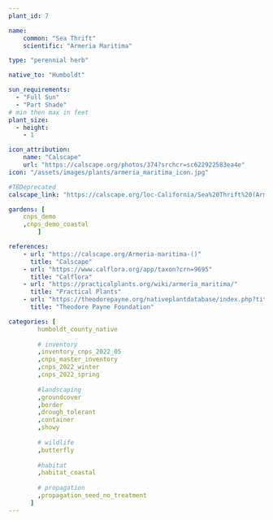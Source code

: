 ```yaml
---
plant_id: 7

name: 
    common: "Sea Thrift"  
    scientific: "Armeria Maritima"  

type: "perennial herb"

native_to: "Humboldt"

sun_requirements:
  - "Full Sun"
  - "Part Shade"
# min then max in feet
plant_size:
  - height: 
    - 1

icon_attribution: 
    name: "Calscape"
    url: "https://calscape.org/photos/374?srchcr=sc622922583ea4e"
icon: "/assets/images/plants/armeria_maritima_icon.jpg"

#TBDeprecated
calscape_link: "https://calscape.org/loc-California/Sea%20Thrift%20(Armeria%20maritima)"

gardens: [
    cnps_demo
    ,cnps_demo_coastal
        ]

references:
    - url: "https://calscape.org/Armeria-maritima-()"
      title: "Calscape"
    - url: "https://www.calflora.org/app/taxon?crn=9695"
      title: "Calflora"
    - url: "https://practicalplants.org/wiki/armeria_maritima/"
      title: "Practical Plants"
    - url: "https://theodorepayne.org/nativeplantdatabase/index.php?title=Armeria_maritima"
      title: "Theodore Payne Foundation"

categories: [
        humboldt_county_native
        
        # inventory
        ,inventory_cnps_2022_05
        ,cnps_master_inventory
        ,cnps_2022_winter
        ,cnps_2022_spring
        
        #landscaping
        ,groundcover
        ,border
        ,drough_tolerant       
        ,container
        ,showy
 
        # wildlife
        ,butterfly
    
        #habitat
        ,habitat_coastal
        
        # propagation 
        ,propagation_seed_no_treatment
      ]
---
```


